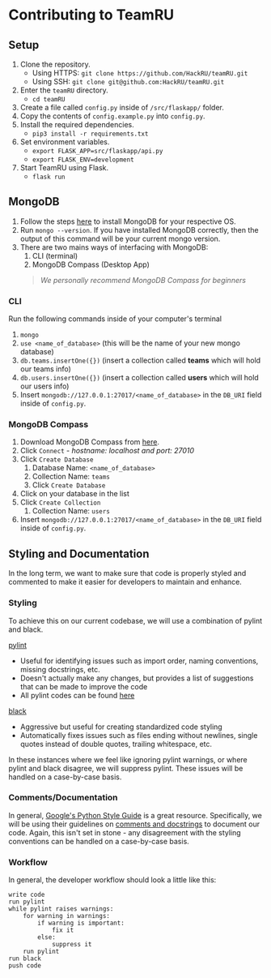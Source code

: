 # Contributing to TeamRU

## Setup
1. Clone the repository.
    - Using HTTPS: `git clone https://github.com/HackRU/teamRU.git`
    - Using SSH: `git clone git@github.com:HackRU/teamRU.git`
2. Enter the `teamRU` directory.
    - `cd teamRU`
3. Create a file called `config.py` inside of `/src/flaskapp/` folder.
4. Copy the contents of `config.example.py` into `config.py`.
5. Install the required dependencies.
    - `pip3 install -r requirements.txt`
6. Set environment variables.
    - `export FLASK_APP=src/flaskapp/api.py`
    - `export FLASK_ENV=development`
7. Start TeamRU using Flask.
    - `flask run`

## MongoDB

1. Follow the steps [here](https://docs.mongodb.com/manual/installation/) to install MongoDB for your respective OS.
2. Run `mongo --version`. If you have installed MongoDB correctly, then the output of this command will be your current mongo version.
3. There are two mains ways of interfacing with MongoDB: 
    1. CLI (terminal)
    2. MongoDB Compass (Desktop App) 
    > *We personally recommend MongoDB Compass for beginners*

### CLI

Run the following commands inside of your computer's terminal
1. `mongo`
2. `use <name_of_database>` (this will be the name of your new mongo database)
3. `db.teams.insertOne({})` (insert a collection called **teams** which will hold our teams info)
4. `db.users.insertOne({})` (insert a collection called **users** which will hold our users info)
5. Insert `mongodb://127.0.0.1:27017/<name_of_database>` in the `DB_URI` field inside of `config.py`.

### MongoDB Compass

1. Download MongoDB Compass from [here](https://www.mongodb.com/try/download/compass).
2. Click `Connect` - *hostname: localhost and port: 27010*
3. Click `Create Database` 
    1. Database Name: `<name_of_database>` 
    2. Collection Name: `teams`
    3. Click `Create Database`
4. Click on your database in the list
5. Click `Create Collection`
    1. Collection Name: `users`
6.  Insert `mongodb://127.0.0.1:27017/<name_of_database>` in the `DB_URI` field inside of `config.py`.

## Styling and Documentation

In the long term, we want to make sure that code is properly styled and commented to make it easier for developers to maintain and enhance.

### Styling

To achieve this on our current codebase, we will use a combination of pylint and black.

[pylint](https://www.pylint.org/)
- Useful for identifying issues such as import order, naming conventions, missing docstrings, etc.
- Doesn't actually make any changes, but provides a list of suggestions that can be made to improve the code
- All pylint codes can be found [here](http://pylint-messages.wikidot.com/all-codes)

[black](https://black.readthedocs.io/en/stable/)
- Aggressive but useful for creating standardized code styling
- Automatically fixes issues such as files ending without newlines, single quotes instead of double quotes, trailing whitespace, etc.

In these instances where we feel like ignoring pylint warnings, or where pylint and black disagree, we will suppress pylint. These issues will be handled on a case-by-case basis.

### Comments/Documentation

In general, [Google's Python Style Guide](https://google.github.io/styleguide/pyguide.html) is a great resource. Specifically, we will be using their guidelines on [comments and docstrings](https://google.github.io/styleguide/pyguide.html#38-comments-and-docstrings) to document our code. Again, this isn't set in stone - any disagreement with the styling conventions can be handled on a case-by-case basis.

### Workflow

In general, the developer workflow should look a little like this:

```
write code
run pylint
while pylint raises warnings:
    for warning in warnings:
        if warning is important:
            fix it
        else:
            suppress it
    run pylint
run black
push code
```
